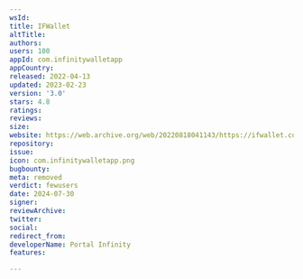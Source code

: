 ```yaml
---
wsId: 
title: IFWallet
altTitle: 
authors: 
users: 100
appId: com.infinitywalletapp
appCountry: 
released: 2022-04-13
updated: 2023-02-23
version: '3.0'
stars: 4.8
ratings: 
reviews: 
size: 
website: https://web.archive.org/web/20220818041143/https://ifwallet.com.br/
repository: 
issue: 
icon: com.infinitywalletapp.png
bugbounty: 
meta: removed
verdict: fewusers
date: 2024-07-30
signer: 
reviewArchive: 
twitter: 
social: 
redirect_from: 
developerName: Portal Infinity
features: 

---
```


